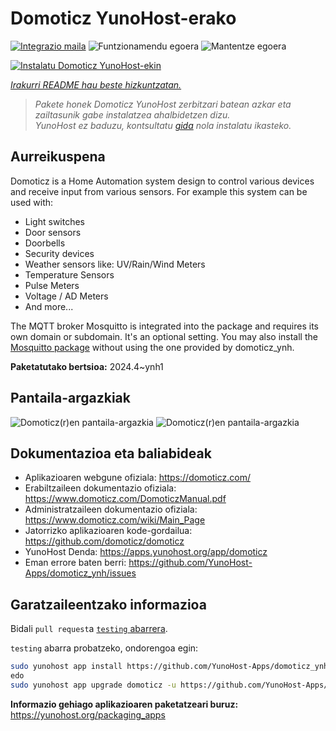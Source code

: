 <!--
Ohart ongi: README hau automatikoki sortu da <https://github.com/YunoHost/apps/tree/master/tools/readme_generator>ri esker
EZ editatu eskuz.
-->

# Domoticz YunoHost-erako

[![Integrazio maila](https://dash.yunohost.org/integration/domoticz.svg)](https://dash.yunohost.org/appci/app/domoticz) ![Funtzionamendu egoera](https://ci-apps.yunohost.org/ci/badges/domoticz.status.svg) ![Mantentze egoera](https://ci-apps.yunohost.org/ci/badges/domoticz.maintain.svg)

[![Instalatu Domoticz YunoHost-ekin](https://install-app.yunohost.org/install-with-yunohost.svg)](https://install-app.yunohost.org/?app=domoticz)

*[Irakurri README hau beste hizkuntzatan.](./ALL_README.md)*

> *Pakete honek Domoticz YunoHost zerbitzari batean azkar eta zailtasunik gabe instalatzea ahalbidetzen dizu.*  
> *YunoHost ez baduzu, kontsultatu [gida](https://yunohost.org/install) nola instalatu ikasteko.*

## Aurreikuspena

Domoticz is a Home Automation system design to control various devices and receive input from various sensors.
For example this system can be used with: 

* Light switches
* Door sensors
* Doorbells
* Security devices
* Weather sensors like: UV/Rain/Wind Meters
* Temperature Sensors
* Pulse Meters
* Voltage / AD Meters
* And more...


The MQTT broker Mosquitto is integrated into the package and requires its own domain or subdomain. It's an optional setting.
You may also install the [Mosquitto package](https://github.com/YunoHost-Apps/mosquitto_ynh) without using the one provided by domoticz_ynh.

**Paketatutako bertsioa:** 2024.4~ynh1

## Pantaila-argazkiak

![Domoticz(r)en pantaila-argazkia](./doc/screenshots/domoticz_Switches_screen.png)
![Domoticz(r)en pantaila-argazkia](./doc/screenshots/domoticz_floorplan_machineon.png)

## Dokumentazioa eta baliabideak

- Aplikazioaren webgune ofiziala: <https://domoticz.com/>
- Erabiltzaileen dokumentazio ofiziala: <https://www.domoticz.com/DomoticzManual.pdf>
- Administratzaileen dokumentazio ofiziala: <https://www.domoticz.com/wiki/Main_Page>
- Jatorrizko aplikazioaren kode-gordailua: <https://github.com/domoticz/domoticz>
- YunoHost Denda: <https://apps.yunohost.org/app/domoticz>
- Eman errore baten berri: <https://github.com/YunoHost-Apps/domoticz_ynh/issues>

## Garatzaileentzako informazioa

Bidali `pull request`a [`testing` abarrera](https://github.com/YunoHost-Apps/domoticz_ynh/tree/testing).

`testing` abarra probatzeko, ondorengoa egin:

```bash
sudo yunohost app install https://github.com/YunoHost-Apps/domoticz_ynh/tree/testing --debug
edo
sudo yunohost app upgrade domoticz -u https://github.com/YunoHost-Apps/domoticz_ynh/tree/testing --debug
```

**Informazio gehiago aplikazioaren paketatzeari buruz:** <https://yunohost.org/packaging_apps>
